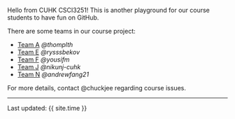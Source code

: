 Hello from CUHK CSCI3251! This is another playground for our course students to have fun on GitHub.

There are some teams in our course project:

* [Team A](https://csci3251-2020.github.io/project-team-a/ 'Team-A') _@thomplth_
* [Team E](https://csci3251-2020.github.io/project-team-e/ 'Team-E') _@rysssbekov_
* [Team F](https://csci3251-2020.github.io/project-team-f/ 'Team-F') _@yousifm_
* [Team J](https://csci3251-2020.github.io/project-team-j/ 'Team-J') _@nikunj-cuhk_
* [Team N](https://csci3251-2020.github.io/project-team-n/ 'Team-N') _@andrewfang21_

For more details, contact @chuckjee regarding course issues.

---
Last updated: {{ site.time }}
